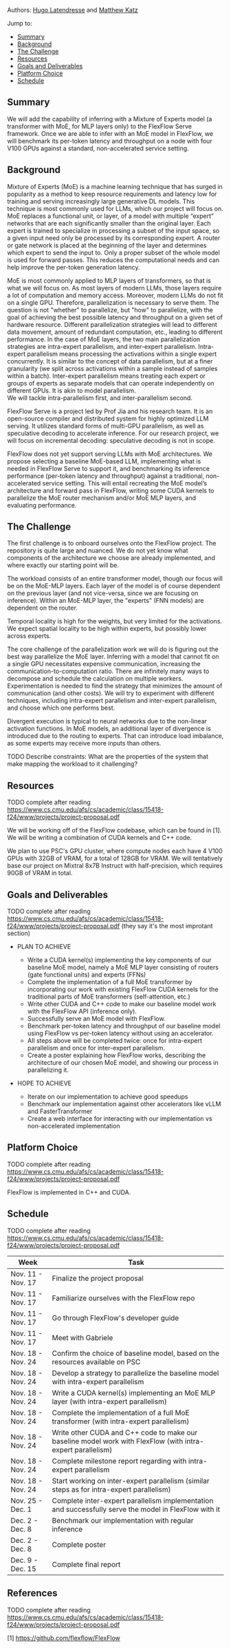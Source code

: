 Authors: [Hugo Latendresse](https://github.com/hugolatendresse) and [Matthew Katz](https://github.com/mhk197)

Jump to:
- [Summary](https://hugolatendresse.github.io/15618-final-project/#summary)
- [Background](https://hugolatendresse.github.io/15618-final-project/#background)
- [The Challenge](https://hugolatendresse.github.io/15618-final-project/#the-challenge)
- [Resources](https://hugolatendresse.github.io/15618-final-project/#resources)
- [Goals and Deliverables](https://hugolatendresse.github.io/15618-final-project/#goals-and-deliverables)
- [Platform Choice](https://hugolatendresse.github.io/15618-final-project/#platform-choice)
- [Schedule](https://hugolatendresse.github.io/15618-final-project/#schedule)

[//]: # (External Links:)

[//]: # (- [Project Proposal &#40;TODO&#41;]&#40;docs/Project%20Proposal.pdf&#41;)


## Summary

We will add the capability of inferring with a Mixture of Experts model (a transformer with MoE, for MLP layers only) to the FlexFlow Serve framework. Once we are able to infer with an MoE model in FlexFlow, we will benchmark its per-token latency and throughput on a node with four V100 GPUs against a standard, non-accelerated service setting.

## Background

Mixture of Experts (MoE) is a machine learning technique that has surged in popularity as a method to keep resource 
requirements and latency low for training and serving increasingly large generative DL models. This technique is most 
commonly used for LLMs, which our project will focus on. MoE replaces a functional unit, or layer, of a model with 
multiple “expert” networks that are each significantly smaller than the original layer. Each expert is trained to 
specialize in processing a subset of the input space, so a given input need only be processed by its corresponding 
expert. A router or gate network is placed at the beginning of the layer and determines which expert to send the 
input to. Only a proper subset of the whole model is used for forward passes. This reduces the computational needs 
and can help improve the per-token generation latency. 

MoE is most commonly applied to MLP layers of transformers, so that is what we will focus on. As most layers of modern LLMs, those layers require a lot of computation and memory access. Moreover, modern LLMs do not fit on a single GPU. Therefore, parallelization is necessary to serve them. The question is not "whether" to parallelize, but "how" to parallelize, with the goal of achieving the best possible latency and throughput on a given set of hardware resource. Different parallelization strategies will lead to different data movement, amount of redundant computation, etc., leading to different performance. 
In the case of MoE layers, the two main parallelization strategies are intra-expert parallelism, and inter-expert parallelism.
Intra-expert parallelism means processing the activations within a single expert concurrently. It is similar to the concept of data parallelism, but at a finer granularity (we split across activations within a sample instead of samples within a batch). 
Inter-expert parallelism means treating each expert or groups of experts as separate models that can operate independently on different GPUs. It is akin to model parallelism.  
We will tackle intra-parallelism first, and inter-parallelism second. 

FlexFlow Serve is a project led by Prof Jia and his research team. It is an open-source compiler and distributed system for highly optimized LLM serving. It utilizes standard forms of multi-GPU parallelism, as well as speculative decoding to accelerate inference. For our research project, we will focus on incremental decoding: speculative decoding is not in scope. 

FlexFlow does not yet support serving LLMs with MoE architectures. We propose selecting a baseline MoE-based LLM, implementing what is needed in FlexFlow Serve to support it, and benchmarking its inference performance (per-token latency and throughput) against a traditional, non-accelerated service setting. This will entail recreating the MoE model’s architecture and forward pass in FlexFlow, writing some CUDA kernels to parallelize the MoE router mechanism and/or MoE MLP layers, and evaluating performance.




## The Challenge

The first challenge is to onboard ourselves onto the FlexFlow project. The repository is quite large and nuanced. We do 
not yet know what components of the architecture we choose are already implemented, and where exactly our starting point will be. 

The workload consists of an entire transformer model, though our focus will be on the MoE-MLP layers. Each layer of the 
model is of course dependent on the previous layer (and not vice-versa, since we are focusing on inference). Within an MoE-MLP layer,
the "experts" (FNN models) are dependent on the router. 

Temporal locality is high for the weights, but very limited for the activations. We expect spatial locality to be high within experts, but possibly lower across experts. 

The core challenge of the parallelization work we will do is figuring out the best way parallelize the MoE layer. Inferring 
with a model that cannot fit on a single GPU necessitates expensive communication, increasing the communication-to-computation ratio. 
There are infinitely many ways to decompose and schedule the calculation on multiple workers. Experimentation is needed to find the strategy that minimizes 
the amount of communication (and other costs). We will try to experiment with different techniques, including 
intra-expert parallelism and inter-expert parallelism, and choose which one performs best. 

Divergent execution is typical to neural networks due to the non-linear activation functions. In MoE models, an additional 
layer of divergence is introduced due to the routing to experts. That can introduce load imbalance, as some experts may receive more inputs than others. 

TODO Describe constraints: What are the properties of the system that make mapping the
workload to it challenging?


## Resources

TODO complete after reading https://www.cs.cmu.edu/afs/cs/academic/class/15418-f24/www/projects/project-proposal.pdf

We will be working off of the FlexFlow codebase, which can be found in [1]. We will be writing a combination of CUDA kernels and C++ code.

We plan to use PSC's GPU cluster, where compute nodes each have 4 V100 GPUs with 32GB of 
VRAM, for a total of 128GB for VRAM. We will tentatively base our project on Mixtral 8x7B Instruct with half-precision, which requires 90GB of VRAM in total. 


## Goals and Deliverables

TODO complete after reading https://www.cs.cmu.edu/afs/cs/academic/class/15418-f24/www/projects/project-proposal.pdf
(they say it's the most improtant section)

- PLAN TO ACHIEVE
  - Write a CUDA kernel(s) implementing the key components of our baseline MoE model, namely a MoE MLP layer consisting of routers (gate functional units) and experts (FFNs)
  - Complete the implementation of a full MoE transformer by incorporating our work with existing FlexFlow CUDA kernels for the traditional parts of MoE transformers (self-attention, etc.)    
  - Write other CUDA and C++ code to make our baseline model work with the FlexFlow API (inference only).
  - Successfully serve an MoE model with FlexFlow.
  - Benchmark per-token latency and throughput of our baseline model using FlexFlow vs per-token latency without using an accelerator. 
  - All steps above will be completed twice: once for intra-expert parallelism and once for inter-expert parallelism. 
  - Create a poster explaining how FlexFlow works, describing the architecture of our chosen MoE model, and showing our process in parallelizing it.


- HOPE TO ACHIEVE
  - Iterate on our implementation to achieve good speedups 
  - Benchmark our implementation against other accelerators like vLLM and FasterTransformer 
  - Create a web interface for interacting with our implementation vs non-accelerated implementation

## Platform Choice

TODO complete after reading https://www.cs.cmu.edu/afs/cs/academic/class/15418-f24/www/projects/project-proposal.pdf

FlexFlow is implemented in C++ and CUDA. 

## Schedule

TODO complete after reading https://www.cs.cmu.edu/afs/cs/academic/class/15418-f24/www/projects/project-proposal.pdf


| Week                  | Task                                                                                                        | 
|-----------------------|-------------------------------------------------------------------------------------------------------------|
| Nov. 11 - Nov. 17     | Finalize the project proposal                                                                               | 
| Nov. 11 - Nov. 17     | Familiarize ourselves with the FlexFlow repo                                                                | 
| Nov. 11 - Nov. 17     | Go through FlexFlow's developer guide                                                                       | 
| Nov. 11 - Nov. 17     | Meet with Gabriele                                                                                          | 
| Nov. 18 - Nov. 24     | Confirm the choice of baseline model, based on the resources available on PSC                               | 
| Nov. 18 - Nov. 24     | Develop a strategy to parallelize the baseline model with intra-expert parallelism                          | 
| Nov. 18 - Nov. 24     | Write a CUDA kernel(s) implementing an MoE MLP layer (with intra-expert parallelism)                        | 
| Nov. 18 - Nov. 24     | Complete the implementation of a full MoE transformer (with intra-expert parallelism)                       | 
| Nov. 18 - Nov. 24     | Write other CUDA and C++ code to make our baseline model work with FlexFlow (with intra-expert parallelism) | 
| Nov. 18 - Nov. 24     | Complete milestone report regarding with intra-expert parallelism                                           | 
| Nov. 18 - Nov. 24     | Start working on inter-expert parallelism (similar steps as for intra-expert parallelism)                   | 
| Nov. 25 - Dec. 1      | Complete inter-expert parallelism implementation and successfully serve the model in FlexFlow with it       | 
| Dec. 2 - Dec. 8       | Benchmark our implementation with regular inference                                                         | 
| Dec. 2 - Dec. 8       | Complete poster                                                                                             | 
| Dec. 9 - Dec. 15      | Complete final report                                                                                       | 

## References

TODO complete after reading https://www.cs.cmu.edu/afs/cs/academic/class/15418-f24/www/projects/project-proposal.pdf


[1] https://github.com/flexflow/FlexFlow  
